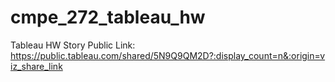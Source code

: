 # cmpe_272_tableau_hw

Tableau HW Story Public Link:
https://public.tableau.com/shared/5N9Q9QM2D?:display_count=n&:origin=viz_share_link
